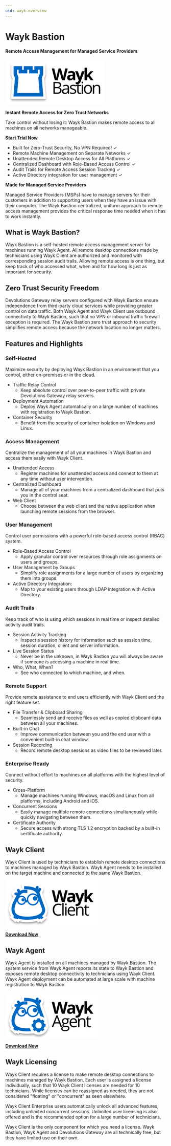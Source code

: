 ```yaml
---
uid: wayk-overview
---
```


# Wayk Bastion

**Remote Access Management for Managed Service Providers**

![Image](../logos/wayk-bastion-color-shadow.svg)

**Instant Remote Access for Zero Trust Networks**

Take control without losing it: Wayk Bastion makes remote access to all machines on all networks manageable.

[**Start Trial Now**](https://wayk.devolutions.net/trial)

* Built for Zero-Trust Security, No VPN Required! ✓
* Remote Machine Management on Separate Networks ✓
* Unattended Remote Desktop Access for All Platforms ✓
* Centralized Dashboard with Role-Based Access Control ✓
* Audit Trails for Remote Access Session Tracking ✓
* Active Directory integration for user management ✓

**Made for Managed Service Providers**

Managed Service Providers (MSPs) have to manage servers for their customers in addition to supporting users when they have an issue with their computer. The Wayk Bastion centralized, uniform approach to remote access management provides the critical response time needed when it has to work instantly.

## What is Wayk Bastion?

Wayk Bastion is a self-hosted remote access management server for machines running Wayk Agent. All remote desktop connections made by technicians using Wayk Client are authorized and monitored with corresponding session audit trails. Allowing remote access is one thing, but keep track of who accessed what, when and for how long is just as important for security.

## Zero Trust Security Freedom

Devolutions Gateway relay servers configured with Wayk Bastion ensure independence from third-party cloud services while providing greater control on data traffic. Both Wayk Agent and Wayk Client use outbound connectivity to Wayk Bastion, such that no VPN or inbound traffic firewall exception is required. The Wayk Bastion zero trust approach to security simplifies remote access because the network location no longer matters.

## Features and Highlights

### Self-Hosted

Maximize security by deploying Wayk Bastion in an environment that you control, either on-premises or in the cloud.

* Traffic Relay Control
  * Keep absolute control over peer-to-peer traffic with private Devolutions Gateway relay servers.
* Deployment Automation
  * Deploy Wayk Agent automatically on a large number of machines with registration to Wayk Bastion.
* Container Security
  * Benefit from the security of container isolation on Windows and Linux.

### Access Management

Centralize the management of all your machines in Wayk Bastion and access them easily with Wayk Client.

* Unattended Access
  * Register machines for unattended access and connect to them at any time without user intervention.
* Centralized Dashboard
  * Manage all of your machines from a centralized dashboard that puts you in the control seat.
* Web Client
  * Choose between the web client and the native application when launching remote sessions from the browser.

### User Management

Control user permissions with a powerful role-based access control (RBAC) system.

* Role-Based Access Control
  * Apply granular control over resources through role assignments on users and groups.
* User Management by Groups
  * Simplify role assignments for a large number of users by organizing them into groups.
* Active Directory Integration:
  * Map to your existing users through LDAP integration with Active Directory.

### Audit Trails

Keep track of who is using which sessions in real time or inspect detailed activity audit trails.

* Session Activity Tracking
  * Inspect a session history for information such as session time, session duration, client and server information.
* Live Session Status
  * Never be in the unknown, in Wayk Bastion you will always be aware if someone is accessing a machine in real time.
* Who, What, When?
  * See who connected to which machine, and when.

### Remote Support

Provide remote assistance to end users efficiently with Wayk Client and the right feature set.

* File Transfer & Clipboard Sharing
  * Seamlessly send and receive files as well as copied clipboard data between all your machines.
* Built-in Chat
  * Improve communication between you and the end user with a convenient built-in chat window.
* Session Recording
  * Record remote desktop sessions as video files to be reviewed later.

### Enterprise Ready

Connect without effort to machines on all platforms with the highest level of security.

* Cross-Platform
  * Manage machines running Windows, macOS and Linux from all platforms, including Android and iOS.
* Concurrent Sessions
  * Easily manage multiple remote connections simultaneously while quickly navigating between them.
* Certificate Authority
  * Secure access with strong TLS 1.2 encryption backed by a built-in certificate authority.

## Wayk Client

Wayk Client is used by technicians to establish remote desktop connections to machines managed by Wayk Bastion. Wayk Agent needs to be installed on the target machine and connected to the same Wayk Bastion.

![Image](../logos/wayk-client-color-shadow.svg)

[**Download Now**](https://wayk.devolutions.net/wayk-now/home/download)

## Wayk Agent

Wayk Agent is installed on all machines managed by Wayk Bastion. The system service from Wayk Agent reports its state to Wayk Bastion and exposes remote desktop connectivity to technicians using Wayk Client. Wayk Agent deployment can be automated at large scale with machine registration to Wayk Bastion.

![Image](../logos/wayk-agent-color-shadow.svg)

[**Download Now**](https://wayk.devolutions.net/wayk-now/home/download)

## Wayk Licensing

Wayk Client requires a license to make remote desktop connections to machines managed by Wayk Bastion. Each user is assigned a license individually, such that 10 Wayk Client licenses are needed for 10 technicians. While licenses can be reassigned as needed, they are not considered "floating" or "concurrent" as seen elsewhere.

Wayk Client Enterprise users automatically unlock all advanced features, including unlimited concurrent sessions. Unlimited user licensing is also offered and is the recommended option for a large number of technicians.

Wayk Client is the only component for which you need a license. Wayk Bastion, Wayk Agent and Devolutions Gateway are all technically free, but they have limited use on their own.
